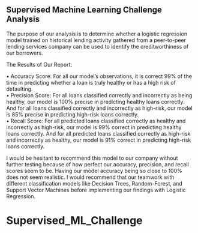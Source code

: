 Supervised Machine Learning Challenge Analysis
--------------------------------------------------
The purpose of our analysis is to determine whether a logistic regression model trained on historical lending activity gathered from a peer-to-peer lending services company can be used to identify the creditworthiness of our borrowers.

The Results of Our Report:

•	Accuracy Score: For all our model’s observations, it is correct 99% of the time in predicting whether a loan is truly healthy or has a high risk of defaulting.  
•	Precision Score: For all loans classified correctly and incorrectly as being healthy, our model is 100% precise in predicting healthy loans correctly. And for all loans classified correctly and incorrectly as high-risk, our model is 85% precise in predicting high-risk loans correctly.  
•	Recall Score: For all predicted loans classified correctly as healthy and incorrectly as high-risk, our model is 99% correct in predicting healthy loans correctly. And for all predicted loans classified correctly as high-risk and incorrectly as healthy, our model is 91% correct in predicting high-risk loans correctly.

I would be hesitant to recommend this model to our company without further testing because of how perfect our accuracy, precision, and recall scores seem to be. Having our model accuracy being so close to 100% does not seem realistic. I would recommend that our teamwork with different classification models like Decision Trees, Random-Forest, and Support Vector Machines before implementing our findings with Logistic Regression. 
# Supervised_ML_Challenge
